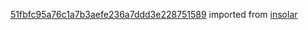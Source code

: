 [51fbfc95a76c1a7b3aefe236a7ddd3e228751589](https://github.com/insolar/insolar/commit/51fbfc95a76c1a7b3aefe236a7ddd3e228751589) imported from [insolar](https://github.com/insolar/insolar)
